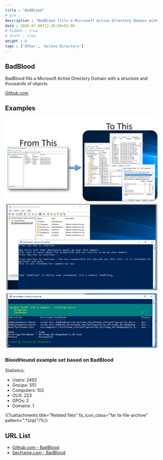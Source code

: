```yaml
---
title : "BadBlood"
# pre : ' '
description : "BadBlood fills a Microsoft Active Directory Domain with a structure and thousands of objects."
date : 2020-07-06T12:39:58+02:00
# hidden : true
# draft : true
weight : 0
tags : ['Other', 'Active Directory']
---
```


## BadBlood

BadBlood fills a Microsoft Active Directory Domain with a structure and thousands of objects.

[Github.com](https://github.com/davidprowe/BadBlood)

## Examples

![Example](images/example1.png)
![Example](images/example2.png)
![Example](images/example3.png)

### BloodHound example set based on BadBlood

Statistics:

* Users: 2492
* Groups: 551
* Computers: 102
* OUS: 223
* GPOs: 2
* Domains: 1

{{%attachments title="Related files" fa_icon_class="far fa-file-archive" pattern=".*(zip)"/%}}

## URL List

* [Github.com - BadBlood](https://github.com/davidprowe/BadBlood)
* [Secframe.com - BadBlood](https://www.secframe.com/badblood/)
